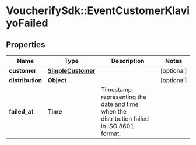 # VoucherifySdk::EventCustomerKlaviyoFailed

## Properties

| Name | Type | Description | Notes |
| ---- | ---- | ----------- | ----- |
| **customer** | [**SimpleCustomer**](SimpleCustomer.md) |  | [optional] |
| **distribution** | **Object** |  | [optional] |
| **failed_at** | **Time** | Timestamp representing the date and time when the distribution failed in ISO 8601 format. |  |

